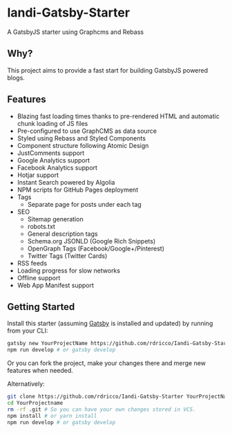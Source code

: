 # Iandi-Gatsby-Starter
A GatsbyJS starter using Graphcms and Rebass


## Why?

This project aims to provide a fast start for building GatsbyJS powered blogs.


## Features

* Blazing fast loading times thanks to pre-rendered HTML and automatic chunk loading of JS files
* Pre-configured to use GraphCMS as data source
* Styled using Rebass and Styled Components
* Component structure following Atomic Design
* JustComments support
* Google Analytics support
* Facebook Analytics support
* Hotjar support
* Instant Search powered by Algolia
* NPM scripts for GitHub Pages deployment
* Tags
  * Separate page for posts under each tag
* SEO
  * Sitemap generation
  * robots.txt
  * General description tags
  * Schema.org JSONLD (Google Rich Snippets)
  * OpenGraph Tags (Facebook/Google+/Pinterest)
  * Twitter Tags (Twitter Cards)
* RSS feeds
* Loading progress for slow networks
* Offline support
* Web App Manifest support


## Getting Started

Install this starter (assuming [Gatsby](https://github.com/rdricco/Iandi-Gatsby-Starter) is installed and updated) by running from your CLI:

```sh
gatsby new YourProjectName https://github.com/rdricco/Iandi-Gatsby-Starter
npm run develop # or gatsby develop
```

Or you can fork the project, make your changes there and merge new features when needed.

Alternatively:

```sh
git clone https://github.com/rdricco/Iandi-Gatsby-Starter YourProjectName # Clone the project
cd YourProjectname
rm -rf .git # So you can have your own changes stored in VCS.
npm install # or yarn install
npm run develop # or gatsby develop
```